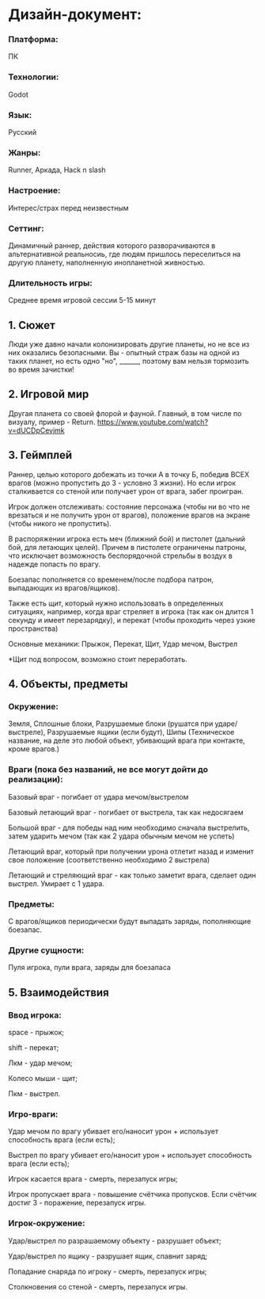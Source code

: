 <h1>Дизайн-документ:
  </h1>

<h3>Платформа:</h3> ПК

<h3>Технологии:</h3> Godot

<h3>Язык:</h3> Русский

<h3>Жанры:</h3> Runner, Аркада, Hack n slash

<h3>Настроение:</h3> Интерес/страх перед неизвестным

<h3>Сеттинг:</h3> Динамичный раннер, действия которого разворачиваются в альтернативной реальносиь, где людям пришлось переселиться на другую планету, наполненную инопланетной живностью.

<h3>Длительность игры:</h3> Среднее время игровой сессии 5-15 минут

<h2>1. Сюжет</h2>

Люди уже давно начали колонизировать другие планеты, но не все из них оказались безопасными. Вы - опытный страж базы на одной из таких планет, но есть одно "но", ______, поэтому вам нельзя тормозить во время зачистки!

<h2>2. Игровой мир</h2>

Другая планета со своей флорой и фауной. Главный, в том числе по визуалу, пример - Return.
https://www.youtube.com/watch?v=dUCDpCevjmk

<h2>3. Геймплей</h2>

Раннер, целью которого добежать из точки А в точку Б, победив ВСЕХ врагов (можно пропустить до 3 - условно 3 жизни). Но если игрок сталкивается со стеной или получает урон от врага, забег проигран. 

Игрок должен отслеживать: состояние персонажа (чтобы ни во что не врезаться и не получить урон от врагов), положение врагов на экране (чтобы никого не пропустить). 

В распоряжении игрока есть меч (ближний бой) и пистолет (дальний бой, для летающих целей). Причем в пистолете ограничены патроны, что исключает возможность беспорядочной стрельбы в воздух в надежде попасть по врагу. 

Боезапас пополняется со временем/после подбора патрон, выпадающих из врагов/ящиков). 

Также есть щит, который нужно использовать в определенных ситуациях, например, когда враг стреляет в игрока (так как он длится 1 секунду и имеет перезарядку), и перекат (чтобы проходить через узкие пространства)


Основные механики: Прыжок, Перекат, Щит, Удар мечом, Выстрел

*Щит под вопросом, возможно стоит переработать.

<h2>4. Объекты, предметы</h2>

<h3>Окружение:</h3> Земля, Сплошные блоки, Разрушаемые блоки (рушатся при ударе/выстреле), Разрушаемые ящики (если будут), Шипы (Техническое название, на деле это любой объект, убивающий врага при контакте, кроме врагов.)

<h3>Враги (пока без названий, не все могут дойти до реализации):</h3>

Базовый враг - погибает от удара мечом/выстрелом

Базовый летающий враг - погибает от выстрела, так как недосягаем

Большой враг - для победы над ним необходимо сначала выстрелить, затем ударить мечом (так как 2 удара обычным мечом не успеть)

Летающий враг, который при получении урона отлетит назад и изменит свое положение (соответственно необходимо 2 выстрела)

Летающий и стреляющий враг - как только заметит врага, сделает один выстрел. Умирает с 1 удара.

<h3>Предметы: </h3>С врагов/ящиков периодически будут выпадать заряды, пополняющие боезапас.

<h3>Другие сущности: </h3>
Пуля игрока, пули врага, заряды для боезапаса

<h2>5. Взаимодействия</h2>

<h3>Ввод игрока:</h3> 

space - прыжок;

shift - перекат;

Лкм - удар мечом;

Колесо мыши - щит;

Пкм - выстрел.

<h3>Игро-враги:</h3>

Удар мечом по врагу убивает его/наносит урон + использует способность врага (если есть);

Выстрел по врагу убивает его/наносит урон + использует способность врага (если есть);

Игрок касается врага - смерть, перезапуск игры;

Игрок пропускает врага - повышение счётчика пропусков. Если счётчик достиг 3 - поражение, перезапуск игры.

<h3>Игрок-окружение:</h3>

Удар/выстрел по разрашаемому объекту - разрушает объект;

Удар/выстрел по ящику - разрушает ящик, спавнит заряд;

Попадание снаряда по игроку - смерть, перезапуск игры;

Столкновения со стеной - смерть, перезапуск игры.
